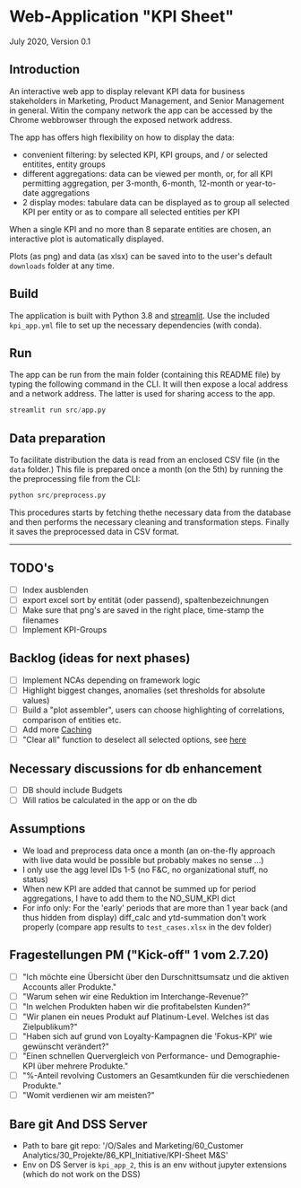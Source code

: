 # Web-Application "KPI Sheet"

July 2020, Version 0.1

## Introduction

An interactive web app to display relevant KPI data for business stakeholders in Marketing, Product Management, and Senior Management in general.
Witin the company network the app can be accessed by the Chrome webbrowser through the exposed network address.

The app has offers high flexibility on how to display the data:

- convenient filtering: by selected KPI, KPI groups, and / or selected entitites, entity groups
- different aggregations: data can be viewed per month, or, for all KPI permitting aggregation, per 3-month, 6-month, 12-month or year-to-date aggregations
- 2 display modes: tabulare data can be displayed as to group all selected KPI per entity or as to compare all selected entities per KPI

When a single KPI and no more than 8 separate entities are chosen, an interactive plot is automatically displayed.

Plots (as png) and data (as xlsx) can be saved into to the user's default `downloads` folder at any time.

## Build

The application is built with Python 3.8 and [streamlit](https://www.streamlit.io/). Use the included `kpi_app.yml` file to set up the necessary dependencies (with conda).

## Run

The app can be run from the main folder (containing this README file) by typing the following command in the CLI. It will then expose a local address and a network address. The latter is used for sharing access to the app.

```python
streamlit run src/app.py
```

## Data preparation

To facilitate distribution the data is read from an enclosed CSV file (in the `data` folder.) This file is prepared once a month (on the 5th) by running the the preprocessing file from the CLI:

```python
python src/preprocess.py
```

This procedures starts by fetching thethe necessary data from the database and then performs the necessary cleaning and transformation steps. Finally it saves the preprocessed data in CSV format.

---

## TODO's

- [ ] Index ausblenden
- [ ] export excel sort by entität (oder passend), spaltenbezeichnungen
- [ ] Make sure that png's are saved in the right place, time-stamp the filenames
- [ ] Implement KPI-Groups

## Backlog (ideas for next phases)

- [ ] Implement NCAs depending on framework logic
- [ ] Highlight biggest changes, anomalies (set thresholds for absolute values)
- [ ] Build a "plot assembler", users can choose highlighting of correlations, comparison of entities etc.
- [ ] Add more [Caching](https://docs.streamlit.io/en/stable/caching.html#example-4-when-an-inner-function-changes)
- [ ] "Clear all" function to deselect all selected options, see [here](https://discuss.streamlit.io/t/reset-multiselect-to-default-values-using-a-checkbox/1941)

## Necessary discussions for db enhancement

- [ ] DB should include Budgets
- [ ] Will ratios be calculated in the app or on the db

## Assumptions

- We load and preprocess data once a month (an on-the-fly approach with live data would be possible but probably makes no sense ...)
- I only use the agg level IDs 1-5 (no F&C, no organizational stuff, no status)
- When new KPI are added that cannot be summed up for period aggregations, I have to add them to the NO_SUM_KPI dict
- For info only: For the 'early' periods that are more than 1 year back (and thus hidden from display) diff_calc and ytd-summation don't work properly (compare app results to `test_cases.xlsx` in the dev folder)

## Fragestellungen PM ("Kick-off" 1 vom 2.7.20)

- [ ] "Ich möchte eine Übersicht über den Durschnittsumsatz und die aktiven Accounts aller Produkte."
- [ ] "Warum sehen wir eine Reduktion im Interchange-Revenue?"
- [ ] "In welchen Produkten haben wir die profitabelsten Kunden?"
- [ ] "Wir planen ein neues Produkt auf Platinum-Level. Welches ist das Zielpublikum?"
- [ ] "Haben sich auf grund von Loyalty-Kampagnen die 'Fokus-KPI' wie gewünscht verändert?"
- [ ] "Einen schnellen Quervergleich von Performance- und Demographie-KPI über mehrere Produkte."
- [ ] "%-Anteil revolving Customers an Gesamtkunden für die verschiedenen Produkte."
- [ ] "Womit verdienen wir am meisten?"

## Bare git And DSS Server

- Path to bare git repo: '/O/Sales and Marketing/60_Customer Analytics/30_Projekte/86_KPI_Initiative/KPI-Sheet M&S'
- Env on DS Server is `kpi_app_2`, this is an env without jupyter extensions (which do not work on the DSS)

